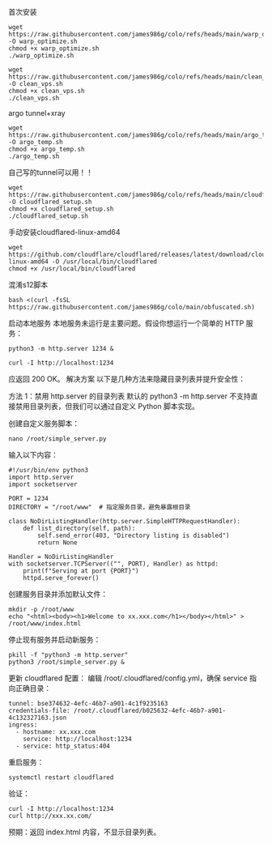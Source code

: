 首次安装
```
wget https://raw.githubusercontent.com/james986g/colo/refs/heads/main/warp_optimize.sh -O warp_optimize.sh
chmod +x warp_optimize.sh
./warp_optimize.sh
```
```
wget https://raw.githubusercontent.com/james986g/colo/refs/heads/main/clean_vps.sh -O clean_vps.sh
chmod +x clean_vps.sh
./clean_vps.sh
```
argo tunnel+xray 
```
wget https://raw.githubusercontent.com/james986g/colo/refs/heads/main/argo_temp.sh -O argo_temp.sh
chmod +x argo_temp.sh
./argo_temp.sh
```
自己写的tunnel可以用！！
```
wget https://raw.githubusercontent.com/james986g/colo/refs/heads/main/cloudflared_setup.sh -O cloudflared_setup.sh
chmod +x cloudflared_setup.sh
./cloudflared_setup.sh
```
手动安装cloudflared-linux-amd64
```
wget https://github.com/cloudflare/cloudflared/releases/latest/download/cloudflared-linux-amd64 -O /usr/local/bin/cloudflared
chmod +x /usr/local/bin/cloudflared
```
混淆s12脚本
```
bash <(curl -fsSL https://raw.githubusercontent.com/james986g/colo/main/obfuscated.sh)
```

启动本地服务
本地服务未运行是主要问题。假设你想运行一个简单的 HTTP 服务：
```
python3 -m http.server 1234 &
```
```
curl -I http://localhost:1234
```
应返回 200 OK。
解决方案
以下是几种方法来隐藏目录列表并提升安全性：

方法 1：禁用 http.server 的目录列表
默认的 python3 -m http.server 不支持直接禁用目录列表，但我们可以通过自定义 Python 脚本实现。

创建自定义服务脚本：
```
nano /root/simple_server.py
```
输入以下内容：
```
#!/usr/bin/env python3
import http.server
import socketserver

PORT = 1234
DIRECTORY = "/root/www"  # 指定服务目录，避免暴露根目录

class NoDirListingHandler(http.server.SimpleHTTPRequestHandler):
    def list_directory(self, path):
        self.send_error(403, "Directory listing is disabled")
        return None

Handler = NoDirListingHandler
with socketserver.TCPServer(("", PORT), Handler) as httpd:
    print(f"Serving at port {PORT}")
    httpd.serve_forever()
```
创建服务目录并添加默认文件：
```
mkdir -p /root/www
echo "<html><body><h1>Welcome to xx.xxx.com</h1></body></html>" > /root/www/index.html
```
停止现有服务并启动新服务：
```
pkill -f "python3 -m http.server"
python3 /root/simple_server.py &
```
更新 cloudflared 配置： 编辑 /root/.cloudflared/config.yml，确保 service 指向正确目录：
```
tunnel: bse374632-4efc-46b7-a901-4c1f9235163
credentials-file: /root/.cloudflared/b025632-4efc-46b7-a901-4c132327163.json
ingress:
  - hostname: xx.xxx.com
    service: http://localhost:1234
  - service: http_status:404
```
重启服务：
```
systemctl restart cloudflared
```
验证：
```
curl -I http://localhost:1234
curl http://xxx.xx.com/
```
预期：返回 index.html 内容，不显示目录列表。
